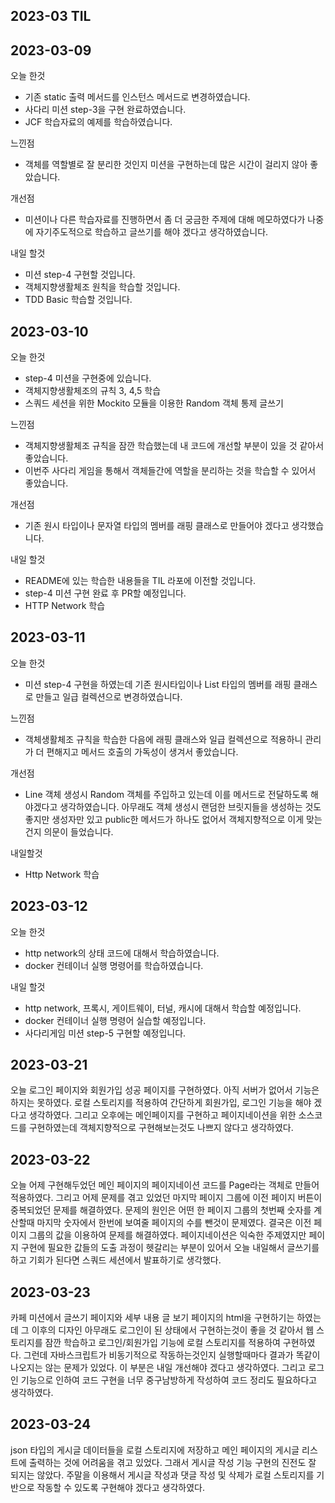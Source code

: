 ## 2023-03 TIL

## 2023-03-09

오늘 한것

- 기존 static 출력 메서드를 인스턴스 메서드로 변경하였습니다.
- 사다리 미션 step-3을 구현 완료하였습니다.
- JCF 학습자료의 예제를 학습하였습니다.

느낀점

- 객체를 역할별로 잘 분리한 것인지 미션을 구현하는데 많은 시간이 걸리지 않아 좋았습니다.

개선점

- 미션이나 다른 학습자료를 진행하면서 좀 더 궁금한 주제에 대해 메모하였다가 나중에 자기주도적으로 학습하고 글쓰기를 해야 겠다고 생각하였습니다.

내일 할것

- 미션 step-4 구현할 것입니다.
- 객체지향생활체조 원칙을 학습할 것입니다.
- TDD Basic 학습할 것입니다.

## 2023-03-10

오늘 한것

- step-4 미션을 구현중에 있습니다.
- 객체지향생활체조의 규칙 3, 4,5 학습
- 스쿼드 세션을 위한 Mockito 모듈을 이용한 Random 객체 통제 글쓰기

느낀점

- 객체지향생활체조 규칙을 잠깐 학습했는데 내 코드에 개선할 부분이 있을 것 같아서 좋았습니다.
- 이번주 사다리 게임을 통해서 객체들간에 역할을 분리하는 것을 학습할 수 있어서 좋았습니다.

개선점

- 기존 원시 타입이나 문자열 타입의 멤버를 래핑 클래스로 만들어야 겠다고 생각했습니다.

내일 할것

- README에 있는 학습한 내용들을 TIL 라포에 이전할 것입니다.
- step-4 미션 구현 완료 후 PR할 예정입니다.
- HTTP Network 학습

## 2023-03-11

오늘 한것

- 미션 step-4 구현을 하였는데 기존 원시타입이나 List 타입의 멤버를 래핑 클래스로 만들고 일급 컬렉션으로 변경하였습니다.

느낀점

- 객체생활체조 규칙을 학습한 다음에 래핑 클래스와 일급 컬렉션으로 적용하니 관리가 더 편해지고 메서드 호출의 가독성이 생겨서 좋았습니다.

개선점

- Line 객체 생성시 Random 객체를 주입하고 있는데 이를 메서드로 전달하도록 해야겠다고 생각하였습니다. 아무래도 객체 생성시 랜덤한 브릿지들을 생성하는 것도 좋지만
  생성자만 있고 public한 메서드가 하나도 없어서 객체지향적으로 이게 맞는건지 의문이 들었습니다.

내일할것

- Http Network 학습

## 2023-03-12

오늘 한것

- http network의 상태 코드에 대해서 학습하였습니다.
- docker 컨테이너 실행 명령어를 학습하였습니다.

내일 할것

- http network, 프록시, 게이트웨이, 터널, 캐시에 대해서 학습할 예정입니다.
- docker 컨테이너 실행 명령어 실습할 예정입니다.
- 사다리게임 미션 step-5 구현할 예정입니다.

## 2023-03-21

오늘 로그인 페이지와 회원가입 성공 페이지를 구현하였다. 아직 서버가 없어서 기능은 하지는 못하였다. 로컬 스토리지를 적용하여 간단하게 회원가입, 로그인 기능을 해야 겠다고
생각하였다. 그리고 오후에는 메인페이지를 구현하고 페이지네이션을 위한 소스코드를 구현하였는데 객체지향적으로 구현해보는것도 나쁘지 않다고 생각하였다.

## 2023-03-22

오늘 어제 구현해두었던 메인 페이지의 페이지네이션 코드를 Page라는 객체로 만들어 적용하였다. 그리고 어제 문제를 겪고 있었던 마지막 페이지 그룹에 이전 페이지 버튼이 중복되었던
문제를 해결하였다. 문제의 원인은 어떤 한 페이지 그룹의 첫번째 숫자를 계산할때 마지막 숫자에서 한번에 보여줄 페이지의 수를 뺀것이 문제였다. 결국은 이전 페이지 그룹의 값을
이용하여 문제를 해결하였다. 페이지네이션은 익숙한 주제였지만 페이지 구현에 필요한 값들의 도출 과정이 헷갈리는 부분이 있어서 오늘 내일해서 글쓰기를 하고 기회가 된다면 스쿼드
세션에서 발표하기로 생각했다.

## 2023-03-23

카페 미션에서 글쓰기 페이지와 세부 내용 글 보기 페이지의 html을 구현하기는 하였는데 그 이후의 디자인 아무래도 로그인이 된 상태에서 구현하는것이 좋을 것 같아서 웹 스토리지를
잠깐 학습하고 로그인/회원가입 기능에 로컬 스토리지를 적용하여 구현하였다. 그런데 자바스크립트가 비동기적으로 작동하는것인지 실행할때마다 결과가 똑같이 나오지는 않는 문제가 있었다.
이 부분은 내일 개선해야 겠다고 생각하였다. 그리고 로그인 기능으로 인하여 코드 구현을 너무 중구남방하게 작성하여 코드 정리도 필요하다고 생각하였다.

## 2023-03-24

json 타입의 게시글 데이터들을 로컬 스토리지에 저장하고 메인 페이지의 게시글 리스트에 출력하는 것에 어려움을 겪고 있었다. 그래서 게시글 작성 기능 구현의 진전도 잘 되지는
않았다. 주말을 이용해서 게시글 작성과 댓글 작성 및 삭제가 로컬 스토리지를 기반으로 작동할 수 있도록 구현해야 겠다고 생각하였다.
